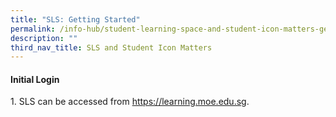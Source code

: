 ```yaml
---
title: "SLS: Getting Started"
permalink: /info-hub/student-learning-space-and-student-icon-matters-general/sls-getting-started
description: ""
third_nav_title: SLS and Student Icon Matters
---
```

<h4><strong>Initial Login</strong></h4>
<p>1. SLS can be accessed from&nbsp;<a href="https://learning.moe.edu.sg/" target="_blank" rel="noopener">https://learning.moe.edu.sg</a>.</p>
